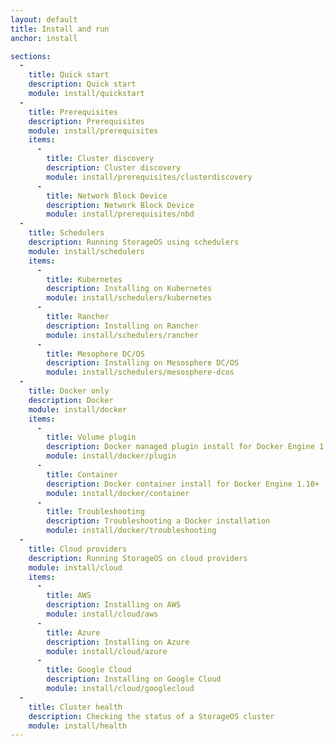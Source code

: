 ```yaml
---
layout: default
title: Install and run
anchor: install

sections:
  -
    title: Quick start
    description: Quick start
    module: install/quickstart
  -
    title: Prerequisites
    description: Prerequisites
    module: install/prerequisites
    items:
      -
        title: Cluster discovery
        description: Cluster discovery
        module: install/prerequisites/clusterdiscovery
      -
        title: Network Block Device
        description: Network Block Device
        module: install/prerequisites/nbd
  -
    title: Schedulers
    description: Running StorageOS using schedulers
    module: install/schedulers
    items:
      -
        title: Kubernetes
        description: Installing on Kubernetes
        module: install/schedulers/kubernetes
      -
        title: Rancher
        description: Installing on Rancher
        module: install/schedulers/rancher
      -
        title: Mesophere DC/OS
        description: Installing on Mesosphere DC/OS
        module: install/schedulers/mesosphere-dcos
  -
    title: Docker only
    description: Docker
    module: install/docker
    items:
      -
        title: Volume plugin
        description: Docker managed plugin install for Docker Engine 1.13+
        module: install/docker/plugin
      -
        title: Container
        description: Docker container install for Docker Engine 1.10+
        module: install/docker/container
      -
        title: Troubleshooting
        description: Troubleshooting a Docker installation
        module: install/docker/troubleshooting
  -
    title: Cloud providers
    description: Running StorageOS on cloud providers
    module: install/cloud
    items:
      -
        title: AWS
        description: Installing on AWS
        module: install/cloud/aws
      -
        title: Azure
        description: Installing on Azure
        module: install/cloud/azure
      -
        title: Google Cloud
        description: Installing on Google Cloud
        module: install/cloud/googlecloud
  -
    title: Cluster health
    description: Checking the status of a StorageOS cluster
    module: install/health
---
```

